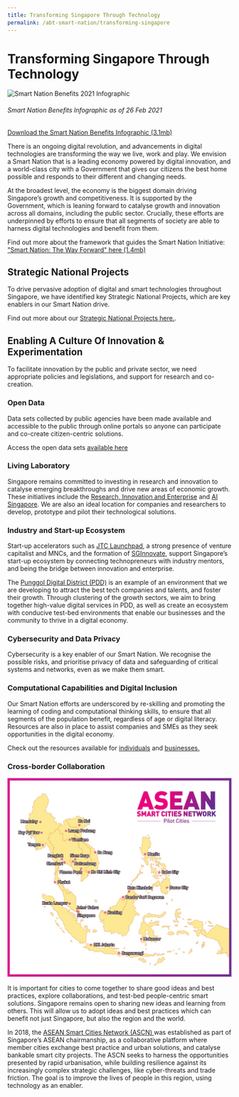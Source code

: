 ```yaml
---
title: Transforming Singapore Through Technology
permalink: /abt-smart-nation/transforming-singapore
---
```

# Transforming Singapore Through Technology
![Smart Nation Benefits 2021 Infographic](/images/abt-smart-nation/transforming-sg-through-tech-2021.jpeg)
###### Smart Nation Benefits Infographic as of 26 Feb 2021

[Download the Smart Nation Benefits Infographic  (3.1mb)](/files/abt-smart-nation/transforming-sg-through-tech-26feb21.pdf)

There is an ongoing digital revolution, and advancements in digital technologies are transforming the way we live, work and play. We envision a Smart Nation that is a leading economy powered by digital innovation, and a world-class city with a Government that gives our citizens the best home possible and responds to their different and changing needs.

At the broadest level, the economy is the biggest domain driving Singapore’s growth and competitiveness. It is supported by the Government, which is leaning forward to catalyse growth and innovation across all domains, including the public sector. Crucially, these efforts are underpinned by efforts to ensure that all segments of society are able to harness digital technologies and benefit from them.

Find out more about the framework that guides the Smart Nation Initiative: ["Smart Nation: The Way Forward" here (1.4mb)](/files/publications/smart-nation-strategy-nov2018.pdf)

## Strategic National Projects

To drive pervasive adoption of digital and smart technologies throughout Singapore, we have identified key Strategic National Projects, which are key enablers in our Smart Nation drive.

Find out more about our [Strategic National Projects here.](/initiatives/strategic-national-projects).

## Enabling A Culture Of Innovation & Experimentation

To facilitate innovation by the public and private sector, we need appropriate policies and legislations, and support for research and co-creation.

### Open Data
Data sets collected by public agencies have been made available and accessible to the public through online portals so anyone can participate and co-create citizen-centric solutions.

Access the open data sets [available here](/media-hub/open-data-resources/)

### Living Laboratory

Singapore remains committed to investing in research and innovation to catalyse emerging breakthroughs and drive new areas of economic growth. These initiatives include the <a href="https://www.nrf.gov.sg/about-nrf/rie-ecosystem" target="_blank">Research, Innovation and Enterprise</a> and <a href="https://www.aisingapore.org/" target="_blank">AI Singapore</a>. We are also an ideal location for companies and researchers to develop, prototype and pilot their technological solutions.

### Industry and Start-up Ecosystem

Start-up accelerators such as  <a href="https://www.jtc.gov.sg/industrial-land-and-space/Pages/jtc-launchpad.aspx" target="_blank">JTC Launchpad</a>, a strong presence of venture capitalist and MNCs, and the formation of  <a href="https://www.sginnovate.com/" target="_blank">SGInnovate</a>, support Singapore’s start-up ecosystem by connecting technopreneurs with industry mentors, and being the bridge between innovation and enterprise.

The [Punggol Digital District (PDD)](/initiatives/businesses/punggol-digital-district) is an example of an environment that we are developing to attract the best tech companies and talents, and foster their growth. Through clustering of the growth sectors, we aim to bring together high-value digital services in PDD, as well as create an ecosystem with conducive test-bed environments that enable our businesses and the community to thrive in a digital economy.

### Cybersecurity and Data Privacy

Cybersecurity is a key enabler of our Smart Nation. We recognise the possible risks, and prioritise privacy of data and safeguarding of critical systems and networks, even as we make them smart.
 
### Computational Capabilities and Digital Inclusion

Our Smart Nation efforts are underscored by re-skilling and promoting the learning of coding and computational thinking skills, to ensure that all segments of the population benefit, regardless of age or digital literacy. Resources are also in place to assist companies and SMEs as they seek opportunities in the digital economy.

Check out the resources available for [individuals](/community/supporting-the-community) and [businesses.](/about-smart-nation/business-resources) 
  
### Cross-border Collaboration

![ASEAN Smart Cities Network](/images/abt-smart-nation/ASEAN-Smart-Cities-Network.jpg)

It is important for cities to come together to share good ideas and best practices, explore collaborations, and test-bed people-centric smart solutions. Singapore remains open to sharing new ideas and learning from others. This will allow us to adopt ideas and best practices which can benefit not just Singapore, but also the region and the world.

In 2018, the <a href="https://asean.org/asean/asean-smart-cities-network/" target="_blank">ASEAN Smart Cities Network  (ASCN) </a>  was established as part of Singapore’s ASEAN chairmanship, as a collaborative platform where member cities exchange best practice and urban solutions, and catalyse bankable smart city projects. The ASCN seeks to harness the opportunities presented by rapid urbanisation, while building resilience against its increasingly complex strategic challenges, like cyber-threats and trade friction. The goal is to improve the lives of people in this region, using technology as an enabler.